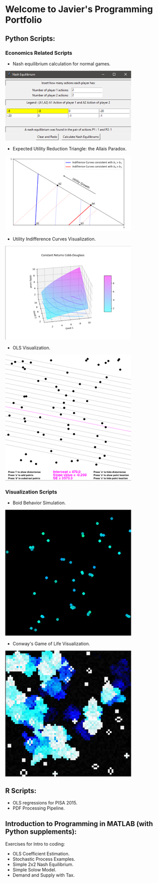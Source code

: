 # Welcome to Javier's Programming Portfolio

## Python Scripts:

### Economics Related Scripts

* Nash equilibrium calculation for normal games.

![alt text](https://github.com/jjgecon/Personal_coding_projects/blob/main/pics/nash.png "Nash")

* Expected Utility Reduction Triangle: the Allais Paradox.

![alt text](https://github.com/jjgecon/Personal_coding_projects/blob/main/pics/prob_triangle.png "Allais Paradox")

* Utility Indifference Curves Visualization.

![alt text](https://github.com/jjgecon/Personal_coding_projects/blob/main/pics/utility.png "Utility Curves")

* OLS Visualization.

![alt text](https://github.com/jjgecon/Personal_coding_projects/blob/main/pics/OLS.png "OLS")

### Visualization Scripts

* Boid Behavior Simulation.

![alt text](https://github.com/jjgecon/Personal_coding_projects/blob/main/pics/boids.png "Boids")

* Conway's Game of Life Visualization.

![alt text](https://github.com/jjgecon/Personal_coding_projects/blob/main/pics/game_of_life.png "Game of Life")

## R Scripts:

* OLS regressions for PISA 2015.
* PDF Processing Pipeline.

## Introduction to Programming in MATLAB (with Python supplements):

Exercises for Intro to coding:

* OLS Coefficient Estimation.
* Stochastic Process Examples.
* Simple 2x2 Nash Equilibrium.
* Simple Solow Model.
* Demand and Supply with Tax.
